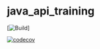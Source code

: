 # java_api_training

[![Build](https://github.com/Sazard/java_api_training/actions/workflows/build.yml/badge.svg)]

[![codecov](https://codecov.io/gh/Sazard/java_api_training/branch/main/graph/badge.svg)](https://codecov.io/gh/Sazard/java_api_training)

